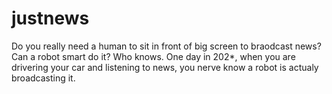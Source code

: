 # justnews

Do you really need a human to sit in front of big screen to braodcast news? Can a robot smart do it?  Who knows.  One day  in 202*,
when you are drivering your car and listening to news, you nerve know a robot is actualy broadcasting it. 
